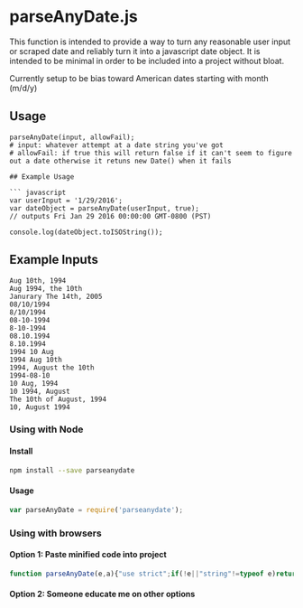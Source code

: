 # parseAnyDate.js

This function is intended to provide a way to turn any reasonable user input or scraped date and reliably turn it into a javascript date object. It is intended to be minimal in order to be included into a project without bloat.

Currently setup to be bias toward American dates starting with month (m/d/y)
## Usage
```
parseAnyDate(input, allowFail);
# input: whatever attempt at a date string you've got
# allowFail: if true this will return false if it can't seem to figure out a date otherwise it retuns new Date() when it fails

## Example Usage

``` javascript
var userInput = '1/29/2016';
var dateObject = parseAnyDate(userInput, true);
// outputs Fri Jan 29 2016 00:00:00 GMT-0800 (PST)

console.log(dateObject.toISOString());

```

## Example Inputs
```
Aug 10th, 1994
Aug 1994, the 10th
Janurary The 14th, 2005
08/10/1994
8/10/1994
08-10-1994
8-10-1994
08.10.1994
8.10.1994
1994 10 Aug
1994 Aug 10th
1994, August the 10th
1994-08-10
10 Aug, 1994
10 1994, August
The 10th of August, 1994
10, August 1994
```

### Using with Node
#### Install
``` sh
npm install --save parseanydate
```
#### Usage
``` javascript
var parseAnyDate = require('parseanydate');
```

### Using with browsers

#### Option 1: Paste minified code into project
``` javascript
function parseAnyDate(e,a){"use strict";if(!e||"string"!=typeof e)return!d instanceof Date?a?!1:new Date:e;var t=Date.parse(e);if(!isNaN(t))return new Date(t);var r=["jan","feb","mar","apr","may","jun","jul","aug","sep","oct","nov","dec"],n=["th","st","rd","nd"],i=!1,s="",d={h:0,mi:0,s:0};e.split(/[^A-Za-z0-9]/).forEach(function(e,a){if(e||"0"===e){if(isNaN(e)){i=!1;var t=r.indexOf(e.substr(0,3).toLowerCase());if(t>-1)return void(d.m=t+1+"");var s=n.indexOf(e.replace(/[^a-z]/gi,"").toLowerCase());if(e=e.replace(/[^0-9]/g,""),s>-1)return void(d.d=e)}else i=!0;d.y&&d.m&&d.d?d.h?d.mi?d.s||(d.s=e):d.mi=e:d.h=e:(d.d||!d.m&&!d.y||(d.d=e),d.y||(4===e.length&&i?d.y=e:d.m&&d.d&&(d.y=e)),d.m||(d.m=e))}}),s=d.y+"-"+d.m+"-"+d.d+" "+d.h+":"+d.mi+":"+d.s;var t=Date.parse(s);return isNaN(t)?a?!1:new Date:new Date(t)}
```

#### Option 2: Someone educate me on other options
